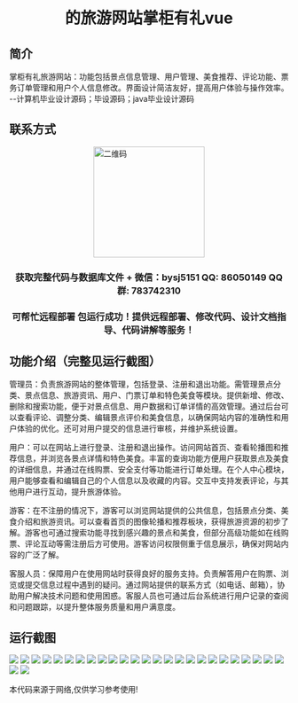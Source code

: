 <p><h1 align="center">的旅游网站掌柜有礼vue</h1></p>

## 简介
掌柜有礼旅游网站：功能包括景点信息管理、用户管理、美食推荐、评论功能、票务订单管理和用户个人信息修改。界面设计简洁友好，提高用户体验与操作效率。    --计算机毕业设计源码；毕设源码；java毕业设计源码


## 联系方式
<img src="https://bs-1329754181.cos.ap-shanghai.myqcloud.com/wx.jpg" alt="二维码" style="display: block; margin: 0 auto;" width="200px">
<p><h3 align="center">获取完整代码与数据库文件 + 微信：bysj5151 QQ: 86050149 QQ群: 783742310</h3></p>
<p><h3 align="center">可帮忙远程部署 包运行成功！提供远程部署、修改代码、设计文档指导、代码讲解等服务！</h3></p>

## 功能介绍（完整见运行截图）
管理员：负责旅游网站的整体管理，包括登录、注册和退出功能。需管理景点分类、景点信息、旅游资讯、用户、门票订单和特色美食等模块。提供新增、修改、删除和搜索功能，便于对景点信息、用户数据和订单详情的高效管理。通过后台可以查看评论、调整分类、编辑景点评价和美食信息，以确保网站内容的准确性和用户体验的优化。还可对用户提交的信息进行审核，并维护系统设置。

用户：可以在网站上进行登录、注册和退出操作。访问网站首页、查看轮播图和推荐信息，并浏览各景点详情和特色美食。丰富的查询功能方便用户获取景点及美食的详细信息，并通过在线购票、安全支付等功能进行订单处理。在个人中心模块，用户能够查看和编辑自己的个人信息以及收藏的内容。交互中支持发表评论，与其他用户进行互动，提升旅游体验。

游客：在不注册的情况下，游客可以浏览网站提供的公共信息，包括景点分类、美食介绍和旅游资讯。可以查看首页的图像轮播和推荐板块，获得旅游资源的初步了解。游客也可通过搜索功能寻找到感兴趣的景点和美食，但部分高级功能如在线购票、评论互动等需注册后方可使用。游客访问权限侧重于信息展示，确保对网站内容的广泛了解。

客服人员：保障用户在使用网站时获得良好的服务支持。负责解答用户在购票、浏览或提交信息过程中遇到的疑问。通过网站提供的联系方式（如电话、邮箱），协助用户解决技术问题和使用困惑。客服人员也可通过后台系统进行用户记录的查阅和问题跟踪，以提升整体服务质量和用户满意度。


## 运行截图
![](https://bs-1329754181.cos.ap-shanghai.myqcloud.com/ssm/TravelWebsiteOwnerGift/img/001.jpg)
![](https://bs-1329754181.cos.ap-shanghai.myqcloud.com/ssm/TravelWebsiteOwnerGift/img/002.jpg)
![](https://bs-1329754181.cos.ap-shanghai.myqcloud.com/ssm/TravelWebsiteOwnerGift/img/003.jpg)
![](https://bs-1329754181.cos.ap-shanghai.myqcloud.com/ssm/TravelWebsiteOwnerGift/img/004.jpg)
![](https://bs-1329754181.cos.ap-shanghai.myqcloud.com/ssm/TravelWebsiteOwnerGift/img/005.jpg)
![](https://bs-1329754181.cos.ap-shanghai.myqcloud.com/ssm/TravelWebsiteOwnerGift/img/006.jpg)
![](https://bs-1329754181.cos.ap-shanghai.myqcloud.com/ssm/TravelWebsiteOwnerGift/img/007.jpg)
![](https://bs-1329754181.cos.ap-shanghai.myqcloud.com/ssm/TravelWebsiteOwnerGift/img/008.jpg)
![](https://bs-1329754181.cos.ap-shanghai.myqcloud.com/ssm/TravelWebsiteOwnerGift/img/009.jpg)
![](https://bs-1329754181.cos.ap-shanghai.myqcloud.com/ssm/TravelWebsiteOwnerGift/img/010.jpg)
![](https://bs-1329754181.cos.ap-shanghai.myqcloud.com/ssm/TravelWebsiteOwnerGift/img/011.jpg)
![](https://bs-1329754181.cos.ap-shanghai.myqcloud.com/ssm/TravelWebsiteOwnerGift/img/012.jpg)
![](https://bs-1329754181.cos.ap-shanghai.myqcloud.com/ssm/TravelWebsiteOwnerGift/img/013.jpg)
![](https://bs-1329754181.cos.ap-shanghai.myqcloud.com/ssm/TravelWebsiteOwnerGift/img/014.jpg)
![](https://bs-1329754181.cos.ap-shanghai.myqcloud.com/ssm/TravelWebsiteOwnerGift/img/015.jpg)
![](https://bs-1329754181.cos.ap-shanghai.myqcloud.com/ssm/TravelWebsiteOwnerGift/img/016.jpg)
![](https://bs-1329754181.cos.ap-shanghai.myqcloud.com/ssm/TravelWebsiteOwnerGift/img/017.jpg)
![](https://bs-1329754181.cos.ap-shanghai.myqcloud.com/ssm/TravelWebsiteOwnerGift/img/018.jpg)
![](https://bs-1329754181.cos.ap-shanghai.myqcloud.com/ssm/TravelWebsiteOwnerGift/img/019.jpg)
![](https://bs-1329754181.cos.ap-shanghai.myqcloud.com/ssm/TravelWebsiteOwnerGift/img/020.jpg)
![](https://bs-1329754181.cos.ap-shanghai.myqcloud.com/ssm/TravelWebsiteOwnerGift/img/021.jpg)
![](https://bs-1329754181.cos.ap-shanghai.myqcloud.com/ssm/TravelWebsiteOwnerGift/img/022.jpg)
![](https://bs-1329754181.cos.ap-shanghai.myqcloud.com/ssm/TravelWebsiteOwnerGift/img/023.jpg)
![](https://bs-1329754181.cos.ap-shanghai.myqcloud.com/ssm/TravelWebsiteOwnerGift/img/024.jpg)
![](https://bs-1329754181.cos.ap-shanghai.myqcloud.com/ssm/TravelWebsiteOwnerGift/img/025.jpg)
![](https://bs-1329754181.cos.ap-shanghai.myqcloud.com/ssm/TravelWebsiteOwnerGift/img/026.jpg)
![](https://bs-1329754181.cos.ap-shanghai.myqcloud.com/ssm/TravelWebsiteOwnerGift/img/027.jpg)

<p>本代码来源于网络,仅供学习参考使用!</p>

